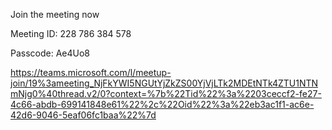 
Join the meeting now 

Meeting ID: 228 786 384 578 

Passcode: Ae4Uo8 

https://teams.microsoft.com/l/meetup-join/19%3ameeting_NjFkYWI5NGUtYjZkZS00YjVjLTk2MDEtNTk4ZTU1NTNmNjg0%40thread.v2/0?context=%7b%22Tid%22%3a%2203ceccf2-fe27-4c66-abdb-699141848e61%22%2c%22Oid%22%3a%22eb3ac1f1-ac6e-42d6-9046-5eaf06fc1baa%22%7d
